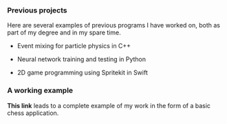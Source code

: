 ### Previous projects
Here are several examples of previous programs I have worked on, both as part of my degree and in my spare time.

- Event mixing for particle physics in C++

- Neural network training and testing in Python

- 2D game programming using Spritekit in Swift

### A working example
__This link__ leads to a complete example of my work in the form of a basic chess application.

